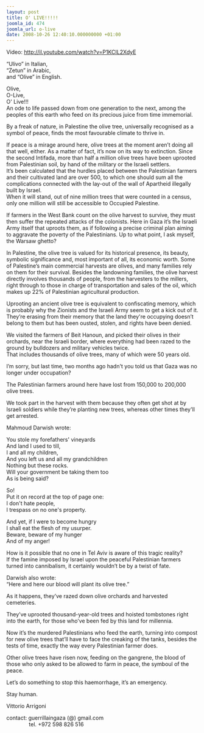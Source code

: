 ```yaml
---
layout: post
title: O' LIVE!!!!!
joomla_id: 474
joomla_url: o-live
date: 2008-10-26 12:40:10.000000000 +01:00
---
```

<p>Video: <a href="http://il.youtube.com/watch?v=P1KCIL2XdyE" target="_blank">http://il.youtube.com/watch?v=P1KCIL2XdyE</a></p><p>&ldquo;Ulivo&rdquo; in Italian, <br />&ldquo;Zetun&rdquo; in Arabic, <br />and &ldquo;Olive&rdquo; in English. </p><p>Olive, <br />O-Live, <br />O' Live!!!<br />An ode to life passed down from one generation to the next, among the peoples of this earth who feed on its precious juice from time immemorial. </p><p>By a freak of nature, in Palestine the olive tree, universally recognised as a symbol of peace, finds the most favourable climate to thrive in. </p><p>If peace is a mirage around here, olive trees at the moment aren&rsquo;t doing all that well, either. As a matter of fact, it&rsquo;s now on its way to extinction. Since the second Intifada, more than half a million olive trees have been uprooted from Palestinian soil, by hand of the military or the Israeli settlers. <br />It&rsquo;s been calculated that the hurdles placed between the Palestinian farmers and their cultivated land are over 500, to which one should sum all the complications connected with the lay-out of the wall of Apartheid illegally built by Israel. <br />When it will stand, out of nine million trees that were counted in a census, only one million will still be accessible to Occupied Palestine. </p><p>If farmers in the West Bank count on the olive harvest to survive, they must then suffer the repeated attacks of the colonists. Here in Gaza it&rsquo;s the Israeli Army itself that uproots them, as if following a precise criminal plan aiming to aggravate the poverty of the Palestinians. Up to what point, I ask myself, the Warsaw ghetto? </p><p>In Palestine, the olive tree is valued for its historical presence, its beauty, symbolic significance and, most important of all, its economic worth. Some of Palestine&rsquo;s main commercial harvests are olives, and many families rely on them for their survival. Besides the landowning families, the olive harvest directly involves thousands of people, from the harvesters to the millers, right through to those in charge of transportation and sales of the oil, which makes up 22% of Palestinian agricultural production. </p><p>Uprooting an ancient olive tree is equivalent to confiscating memory, which is probably why the Zionists and the Israeli Army seem to get a kick out of it. They&rsquo;re erasing from their memory that the land they're occupying doesn&rsquo;t belong to them but has been ousted, stolen, and rights have been denied. </p><p>We visited the farmers of Beit Hanoun, and picked their olives in their orchards, near the Israeli border, where everything had been razed to the ground by bulldozers and military vehicles twice. <br />That includes thousands of olive trees, many of which were 50 years old. </p><p>I&rsquo;m sorry, but last time, two months ago hadn't you told us that Gaza was no longer under occupation? </p><p>The Palestinian farmers around here have lost from 150,000 to 200,000 olive trees. </p><p>We took part in the harvest with them because they often get shot at by Israeli soldiers while they&rsquo;re planting new trees, whereas other times they'll get arrested. </p><p>Mahmoud Darwish wrote: </p><p>You stole my forefathers' vineyards <br />And land I used to till, <br />I and all my children, <br />And you left us and all my grandchildren <br />Nothing but these rocks. <br />Will your government be taking them too <br />As is being said? </p><p>So! <br />Put it on record at the top of page one: <br />I don't hate people, <br />I trespass on no one's property. </p><p>And yet, if I were to become hungry <br />I shall eat the flesh of my usurper. <br />Beware, beware of my hunger <br />And of my anger! </p><p>How is it possible that no one in Tel Aviv is aware of this tragic reality? <br />If the famine imposed by Israel upon the peaceful Palestinian farmers turned into cannibalism, it certainly wouldn&rsquo;t be by a twist of fate. </p><p>Darwish also wrote: <br />&ldquo;Here and here our blood will plant its olive tree.&rdquo; </p><p>As it happens, they&rsquo;ve razed down olive orchards and harvested cemeteries. </p><p>They&rsquo;ve uprooted thousand-year-old trees and hoisted tombstones right into the earth, for those who&rsquo;ve been fed by this land for millennia. </p><p>Now it&rsquo;s the murdered Palestinians who feed the earth, turning into compost for new olive trees that&rsquo;ll have to face the creaking of the tanks, besides the tests of time, exactly the way every Palestinian farmer does. </p><p>Other olive trees have risen now, feeding on the gangrene, the blood of those who only asked to be allowed to farm in peace, the symboul of the peace.</p><p>Let&rsquo;s do something to stop this haemorrhage, it&rsquo;s an emergency. </p><p>Stay human.</p><p>Vittorio Arrigoni</p><p>contact: guerrillaingaza (@) gmail.com&nbsp;<br />&nbsp;&nbsp;&nbsp;&nbsp;&nbsp;&nbsp;&nbsp;&nbsp;&nbsp;&nbsp;&nbsp;&nbsp;&nbsp;&nbsp; tel. +972 598 826 516</p><p><a href=""></a></p>
